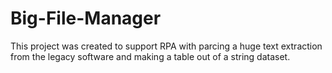 # Big-File-Manager

This project was created to support RPA with parcing a huge text extraction from the legacy software and making a table out of a string dataset.
